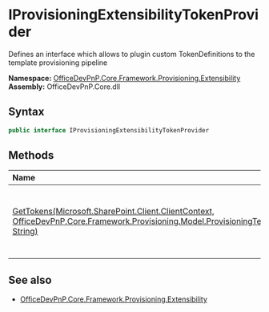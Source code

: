 # IProvisioningExtensibilityTokenProvider
Defines an interface which allows to plugin custom TokenDefinitions to the template provisioning pipeline  

**Namespace:** [OfficeDevPnP.Core.Framework.Provisioning.Extensibility](OfficeDevPnP.Core.Framework.Provisioning.Extensibility.md)  
**Assembly:** OfficeDevPnP.Core.dll  
## Syntax
```C#
public interface IProvisioningExtensibilityTokenProvider
```
## Methods
|**Name**|**Description**|
|:-----|:-----|
| [GetTokens(Microsoft.SharePoint.Client.ClientContext, OfficeDevPnP.Core.Framework.Provisioning.Model.ProvisioningTemplate, String)](OfficeDevPnP.Core.Framework.Provisioning.Extensibility.IProvisioningExtensibilityTokenProvider.GetTokensMicrosoft.SharePoint.Client.ClientContextOfficeDevPnP.Core.Framework.Provisioning.Model.ProvisioningTemplateString.md) | Provides Token Definitions to the template provisioning pipeline
## See also
- [OfficeDevPnP.Core.Framework.Provisioning.Extensibility](OfficeDevPnP.Core.Framework.Provisioning.Extensibility.md)
